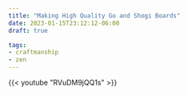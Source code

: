 ```yaml
---
title: "Making High Quality Go and Shogi Boards"
date: 2023-01-15T23:12:12-06:00
draft: true

tags:
- craftmanship
- zen
---
```

{{< youtube "RVuDM9jQQ1s" >}}
